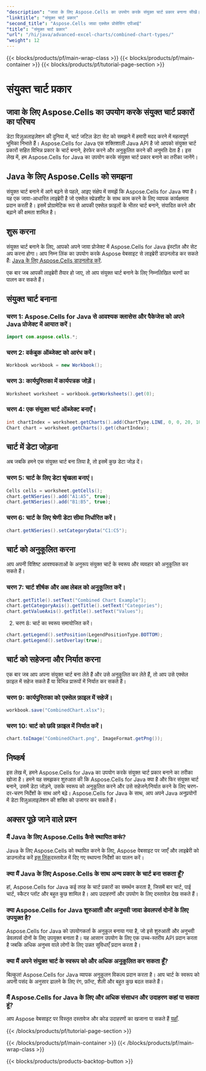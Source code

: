```yaml
---
"description": "जावा के लिए Aspose.Cells का उपयोग करके संयुक्त चार्ट प्रकार बनाना सीखें। यह चरण-दर-चरण मार्गदर्शिका प्रभावी डेटा विज़ुअलाइज़ेशन के लिए स्रोत कोड और सुझाव प्रदान करती है।"
"linktitle": "संयुक्त चार्ट प्रकार"
"second_title": "Aspose.Cells जावा एक्सेल प्रोसेसिंग एपीआई"
"title": "संयुक्त चार्ट प्रकार"
"url": "/hi/java/advanced-excel-charts/combined-chart-types/"
"weight": 12
---
```


{{< blocks/products/pf/main-wrap-class >}}
{{< blocks/products/pf/main-container >}}
{{< blocks/products/pf/tutorial-page-section >}}

# संयुक्त चार्ट प्रकार


## जावा के लिए Aspose.Cells का उपयोग करके संयुक्त चार्ट प्रकारों का परिचय

डेटा विज़ुअलाइज़ेशन की दुनिया में, चार्ट जटिल डेटा सेट को समझने में हमारी मदद करने में महत्वपूर्ण भूमिका निभाते हैं। Aspose.Cells for Java एक शक्तिशाली Java API है जो आपको संयुक्त चार्ट प्रकारों सहित विभिन्न प्रकार के चार्ट बनाने, हेरफेर करने और अनुकूलित करने की अनुमति देता है। इस लेख में, हम Aspose.Cells for Java का उपयोग करके संयुक्त चार्ट प्रकार बनाने का तरीका जानेंगे।

## Java के लिए Aspose.Cells को समझना

संयुक्त चार्ट बनाने में आगे बढ़ने से पहले, आइए संक्षेप में समझें कि Aspose.Cells for Java क्या है। यह एक जावा-आधारित लाइब्रेरी है जो एक्सेल स्प्रेडशीट के साथ काम करने के लिए व्यापक कार्यक्षमता प्रदान करती है। इसमें प्रोग्रामेटिक रूप से आपकी एक्सेल फ़ाइलों के भीतर चार्ट बनाने, संपादित करने और बढ़ाने की क्षमता शामिल है।

## शुरू करना

संयुक्त चार्ट बनाने के लिए, आपको अपने जावा प्रोजेक्ट में Aspose.Cells for Java इंस्टॉल और सेट अप करना होगा। आप निम्न लिंक का उपयोग करके Aspose वेबसाइट से लाइब्रेरी डाउनलोड कर सकते हैं: [Java के लिए Aspose.Cells डाउनलोड करें](https://releases.aspose.com/cells/java/).

एक बार जब आपकी लाइब्रेरी तैयार हो जाए, तो आप संयुक्त चार्ट बनाने के लिए निम्नलिखित चरणों का पालन कर सकते हैं।

## संयुक्त चार्ट बनाना

### चरण 1: Aspose.Cells for Java से आवश्यक क्लासेस और पैकेजेस को अपने Java प्रोजेक्ट में आयात करें।

```java
import com.aspose.cells.*;
```

### चरण 2: वर्कबुक ऑब्जेक्ट को आरंभ करें।

```java
Workbook workbook = new Workbook();
```

### चरण 3: कार्यपुस्तिका में कार्यपत्रक जोड़ें।

```java
Worksheet worksheet = workbook.getWorksheets().get(0);
```

### चरण 4: एक संयुक्त चार्ट ऑब्जेक्ट बनाएँ।

```java
int chartIndex = worksheet.getCharts().add(ChartType.LINE, 0, 0, 20, 10);
Chart chart = worksheet.getCharts().get(chartIndex);
```

## चार्ट में डेटा जोड़ना

अब जबकि हमने एक संयुक्त चार्ट बना लिया है, तो इसमें कुछ डेटा जोड़ दें।

### चरण 5: चार्ट के लिए डेटा श्रृंखला बनाएं।

```java
Cells cells = worksheet.getCells();
chart.getNSeries().add("A1:A5", true);
chart.getNSeries().add("B1:B5", true);
```

### चरण 6: चार्ट के लिए श्रेणी डेटा सीमा निर्धारित करें।

```java
chart.getNSeries().setCategoryData("C1:C5");
```

## चार्ट को अनुकूलित करना

आप अपनी विशिष्ट आवश्यकताओं के अनुरूप संयुक्त चार्ट के स्वरूप और व्यवहार को अनुकूलित कर सकते हैं।

### चरण 7: चार्ट शीर्षक और अक्ष लेबल को अनुकूलित करें।

```java
chart.getTitle().setText("Combined Chart Example");
chart.getCategoryAxis().getTitle().setText("Categories");
chart.getValueAxis().getTitle().setText("Values");
```

2. चरण 8: चार्ट का स्वरूप समायोजित करें।

```java
chart.getLegend().setPosition(LegendPositionType.BOTTOM);
chart.getLegend().setOverlay(true);
```

## चार्ट को सहेजना और निर्यात करना

एक बार जब आप अपना संयुक्त चार्ट बना लेते हैं और उसे अनुकूलित कर लेते हैं, तो आप उसे एक्सेल फ़ाइल में सहेज सकते हैं या विभिन्न प्रारूपों में निर्यात कर सकते हैं।

### चरण 9: कार्यपुस्तिका को एक्सेल फ़ाइल में सहेजें।

```java
workbook.save("CombinedChart.xlsx");
```

### चरण 10: चार्ट को छवि फ़ाइल में निर्यात करें।

```java
chart.toImage("CombinedChart.png", ImageFormat.getPng());
```

## निष्कर्ष

इस लेख में, हमने Aspose.Cells for Java का उपयोग करके संयुक्त चार्ट प्रकार बनाने का तरीका खोजा है। हमने यह समझकर शुरुआत की कि Aspose.Cells for Java क्या है और फिर संयुक्त चार्ट बनाने, उसमें डेटा जोड़ने, उसके स्वरूप को अनुकूलित करने और उसे सहेजने/निर्यात करने के लिए चरण-दर-चरण निर्देशों के साथ आगे बढ़े। Aspose.Cells for Java के साथ, आप अपने Java अनुप्रयोगों में डेटा विज़ुअलाइज़ेशन की शक्ति को उजागर कर सकते हैं।

## अक्सर पूछे जाने वाले प्रश्न

### मैं Java के लिए Aspose.Cells कैसे स्थापित करूं?

Java के लिए Aspose.Cells को स्थापित करने के लिए, Aspose वेबसाइट पर जाएँ और लाइब्रेरी को डाउनलोड करें [इस लिंक](https://releases.aspose.com/cells/java/)दस्तावेज़ में दिए गए स्थापना निर्देशों का पालन करें।

### क्या मैं Java के लिए Aspose.Cells के साथ अन्य प्रकार के चार्ट बना सकता हूँ?

हां, Aspose.Cells for Java कई तरह के चार्ट प्रकारों का समर्थन करता है, जिसमें बार चार्ट, पाई चार्ट, स्कैटर प्लॉट और बहुत कुछ शामिल है। आप उदाहरणों और उपयोग के लिए दस्तावेज़ देख सकते हैं।

### क्या Aspose.Cells for Java शुरुआती और अनुभवी जावा डेवलपर्स दोनों के लिए उपयुक्त है?

Aspose.Cells for Java को उपयोगकर्ता के अनुकूल बनाया गया है, जो इसे शुरुआती और अनुभवी डेवलपर्स दोनों के लिए उपयुक्त बनाता है। यह आसान उपयोग के लिए एक उच्च-स्तरीय API प्रदान करता है जबकि अधिक अनुभव वाले लोगों के लिए उन्नत सुविधाएँ प्रदान करता है।

### क्या मैं अपने संयुक्त चार्ट के स्वरूप को और अधिक अनुकूलित कर सकता हूँ?

बिल्कुल! Aspose.Cells for Java व्यापक अनुकूलन विकल्प प्रदान करता है। आप चार्ट के स्वरूप को अपनी पसंद के अनुसार ढालने के लिए रंग, फ़ॉन्ट, शैली और बहुत कुछ बदल सकते हैं।

### मैं Aspose.Cells for Java के लिए और अधिक संसाधन और उदाहरण कहां पा सकता हूं?

आप Aspose वेबसाइट पर विस्तृत दस्तावेज और कोड उदाहरणों का खजाना पा सकते हैं [यहाँ](https://reference.aspose.com/cells/java/).

{{< /blocks/products/pf/tutorial-page-section >}}

{{< /blocks/products/pf/main-container >}}
{{< /blocks/products/pf/main-wrap-class >}}

{{< blocks/products/products-backtop-button >}}